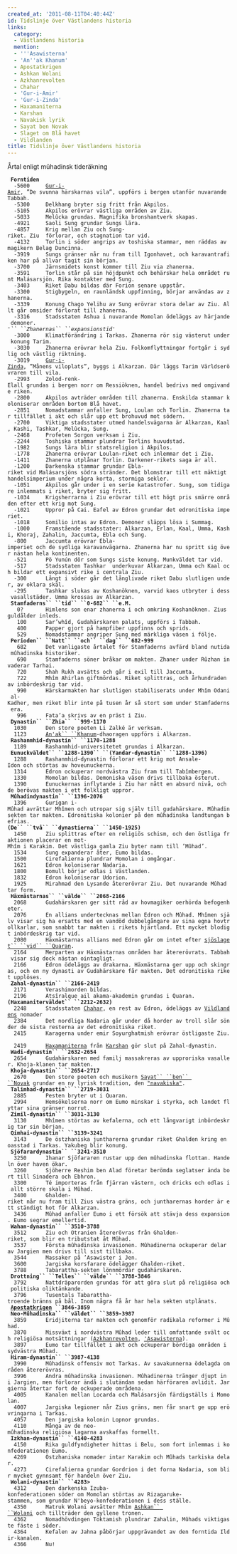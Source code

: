 ```yaml
---
created_at: '2011-08-11T04:40:44Z'
id: Tidslinje över Västlandens historia
links:
  category:
  - Västlandens historia
  mention:
  - '''Asawisterna'
  - 'An''ak Khanum'
  - Apostatkrigen
  - Ashkan Wolani
  - Azkhanrevolten
  - Chahar
  - 'Gur-i-Amir'
  - 'Gur-i-Zinda'
  - Haxamaniterna
  - Karshan
  - Navakisk lyrik
  - Sayat ben Novak
  - Slaget om Blå havet
  - Vildlanden
title: Tidslinje över Västlandens historia
---
```


Årtal enligt mûhadinsk tideräkning

` `**`Forntiden`**\
`  -5600     `[`Gur-i-Amir`]`, ”De svunna härskarnas vila”, uppförs i bergen utanför nuvarande Tabbah.`\
`  -5300     Delkhang bryter sig fritt från Akpilos.`\
`  -5105     Akpilos erövrar västliga områden av Ziu.`\
`  -5033     Melûcka grundas. Magnifika bronshantverk skapas.`\
`  -4921     Saoli Sung grundar Sungs lära.`\
`  -4857     Krig mellan Ziu och Sung-riket. Ziu  förlorar, och stagnation tar vid.`\
`  -4132     Torlin i söder angrips av toshiska stammar, men räddas av magikern Belag Duncinna.`\
`  -3919     Sungs gränser når nu fram till Igonhavet, och karavantrafiken har på allvar tagit sin början. `\
`  -3700     Järnsmidets konst kommer till Ziu via zhanerna.`\
`  -3591     Torlin står på sin höjdpunkt och behärskar hela området runt Malásarsjön. Rika kontakter med Sung.`\
`  -3403     Riket Dabu bildas där Forion senare uppstår.`\
`  -3300     Stigbygeln, en raunländsk uppfinning, börjar användas av zhanerna.`\
`  -3339     Konung Chago Yelihu av Sung erövrar stora delar av Ziu. Allt går omsider förlorat till zhanerna.`\
`  -3316     Stadsstaten Ashua i nuvarande Momolan ödeläggs av härjande demoner.`\
*`'`` ``Zhanernas`` ``expansionstid`*`'`\
`  -3000     Klimatförändring i Tarkas. Zhanerna rör sig västerut under konung Tarim.`\
`  -3030     Zhanerna erövrar hela Ziu. Folkomflyttningar fortgår i sydlig och västlig riktning.`\
`  -3019     `[`Gur-i-Zinda`]`, ”Månens viloplats”, byggs i Alkarzan. Där läggs Tarim Världserövraren till vila.`\
`  -2993     Zolod-renk-Elall grundas i bergen norr om Ressiöknen, handel bedrivs med omgivande riken.`\
`  -2800     Akpilos avträder områden till zhanerna. Enskilda stammar koloniserar områden bortom Blå havet.`\
`  -2851     Nomadstammar anfaller Sung, Loulan och Torlin. Zhanerna tar tillfället i akt och slår upp ett brohuvud mot södern.          `\
`  -2700     Viktiga stadsstater utmed handelsvägarna är Alkarzan, Kaal, Kashi, Tashkar, Melûcka, Sung.`\
`  -2468     Profeten Sorgon verksam i Ziu. `\
`  -2244     Toshiska stammar plundrar Torlins huvudstad.`\
`  -1982     Sungs lära blir statsreligion i Akpilos.`\
`  -1778     Zhanerna erövrar Loulan-riket och inlemmar det i Ziu.`\
`  -1411     Zhanerna utplånar Torlin. Darkener-rikets saga är all.`\
`  -1200     Darkenska stammar grundar Ebla-riket vid Malásarsjöns södra stränder. Det blomstrar till ett mäktigt handelsimperium under några korta, stormiga sekler.`\
`  -1051     Akpilos går under i en serie katastrofer. Sung, som tidigare inlemmats i riket, bryter sig fritt.`\
`  -1034     Krigsherrarna i Ziu erövrar till ett högt pris smärre områden efter ett krig mot Sung.`\
`  -1021     Uppror på Cai. Eafel av Edron grundar det edronitiska imperiet.`\
`  -1018     Somilio intas av Edron. Demoner släpps lösa i Summag.`\
`  -1000     Framstående stadsstater: Alkarzan, Erlan, Kaal, Umma, Kashi, Khoraj, Zahalin, Jaccumta, Ebla och Sung.`\
`  -800      Jaccumta erövrar Ebla-imperiet och de sydliga karavanvägarna. Zhanerna har nu spritt sig över nästan hela kontinenten.`\
`  -521      Pö Yunún dör som Sungs siste konung. Munkväldet tar vid.`\
`  -517      Stadsstaten Tashkar  underkuvar Alkarzan, Umma och Kaal och bildar ett expansivt rike i centrala Ziu.`\
`  -300      Långt i söder går det långlivade riket Dabu slutligen under, av oklara skäl.`\
`  -295      Tashkar slukas av Koshanöknen, varvid kaos utbryter i dess vasallstäder. Umma krossas av Alkarzan. `\
` `**`Stamfaderns`` ``tid`` ``0-682`` ``e.M.`**\
`   0?       Himlens son enar zhanerna i och omkring Koshanöknen. Zius guldålder inleds.`\
`   100      Sar’whîd, Gudahärskaren palats, uppförs i Tabbah.`\
`   400      Papper gjort på hampfiber uppfinns och sprids.`\
`   529      Nomadstammar angriper Sung med märkliga väsen i följe.`\
` `**`Perioden`` ``Natt`` ``och`` ``dag`` ``682-999`**\
`   682      Det vanligaste årtalet för Stamfaderns avfärd bland nutida mûhadinska historiker.`\
`   690      Stamfaderns söner bråkar om makten. Zhaner under Rûzhan invaderar Tarhai.`\
`   720      Shah Rukh avsätts och går i exil till Jaccumta.`\
`   722      Mhîm Ahirlan giftmördas. Riket splittras, och århundraden av inbördeskrig tar vid.`\
`   990      Härskarmakten har slutligen stabiliserats under Mhîm Odani al-Kadher, men riket blir inte på tusen år så stort som under Stamfaderns era. `\
`   996      Fata’a skrivs av en präst i Ziu. `\
` `**`Dynastin`` ``Zhia`` ``999-1170`**\
`  1030      Den store poeten Li Zalké är verksam.`\
`  1123      `[`An'ak`` ``Khanum`]`-dhaoragen uppförs i Alkarzan.`\
` `**`Rashanmhid-dynastin`` ``1170-1288`**\
`  1189      Rashanmhid-universitetet grundas i Alkarzan.`\
` `**`Eunuckväldet`` ``1288-1390`` ``(Yandar-dynastin`` ``1288-1396)`**\
`  1288      Rashanmhid-dynastin förlorar ett krig mot Ansale-Idon och störtas av hoveunuckerna.`\
`  1314      Edron ockuperar nordvästra Ziu fram till Tabîmbergen.`\
`  1330      Momolan bildas. Demoniska väsen drivs tillbaka österut. `\
`  1390      Eunuckernas inflytande i Ziu har nått en absurd nivå, och de berövas makten i ett folkligt uppror.  `\
` `**`Mûhadindynastin`` ``1396-2076`**\
`  1396      Gurigan i-Mûhad avrättar Mhîmen och utropar sig själv till gudahärskare. Mûhadinsekten tar makten. Edronitiska kolonier på den mûhadinska landtungan befrias.      `\
**`(De`` ``två`` ``dynastierna`` ``1450-1925)`**\
`  1450      Ziu splittras efter en religiös schism, och den östliga fraktionen placerar en mot-Mhîm i Karakim. Det västliga gamla Ziu byter namn till ’Mûhad’.`\
`  1534      Sung expanderar åter, Eumo bildas.`\
`  1500      Cirefalierna plundrar Momolan i omgångar.`\
`  1621      Edron koloniserar Nadaria.`\
`  1800      Bomull börjar odlas i Västlanden.`\
`  1832      Edron koloniserar Udorion.`\
`  1925      Mirahmad den Lysande återerövrar Ziu. Det nuvarande Mûhad tar form. `\
` `**`Häxmästarnas`` ``välde`` ``2068-2166`**\
`  2068      Gudahärskaren ger sitt råd av hovmagiker oerhörda befogenheter.`\
`  2076      En allians undertecknas mellan Edron och Mûhad. Mhîmen själv visar sig ha ersatts med en vandöd dubbelgångare av sina egna hovtrollkarlar, som snabbt tar makten i rikets hjärtland. Ett mycket blodigt inbördeskrig tar vid.`\
`  2080      Häxmästarnas allians med Edron går om intet efter `[`sjöslaget`` ``vid`` ``Quaran`]`.`\
`  2164      Merparten av Häxmästarnas områden har återerövrats. Tabbah visar sig dock nästan ointagligt.`\
`  2166      Edron ödeläggs av drakarna. Häxmästarna ger upp och skingras, och en ny dynasti av Gudahärskare får makten. Det edronitiska riket upplöses. `\
` `**`Zahal-dynastin`` ``2166-2419`**\
`  2171      Verashimorden bildas.`\
`  2196      Atsîralque ail akama-akademin grundas i Quaran.`\
**`(Haxamaniterväldet`` ``2212-2632)`**\
`  2248      Stadsstaten `[`Chahar`]`, en rest av Edron, ödeläggs av `[`Vildlandens`]` nomader`\
`  2384      Det nordliga Nadaria går under då horder av troll slår sönder de sista resterna av det edronitiska riket.`\
`  2415      Karagerna under emir Soyurghatmish erövrar östligaste Ziu. `\
`  2419      `[`Haxamaniterna`]` från `[`Karshan`]` gör slut på Zahal-dynastin. `\
` `**`Wadi-dynastin`` ``2632-2654`**\
`  2654      Gudahärskaren med familj massakreras av upproriska vasaller. Khoja-klanen tar makten.`\
` `**`Khoja-dynastin`` ``2654-2717`**\
`  2670      Den store poeten och musikern `[`Sayat`` ``ben`` ``Novak`]` grundar en ny lyrisk tradition, den `[`"navakiska"`]`. `\
` `**`Talimhad-dynastin`` ``2719-3031`**\
`  2885      Pesten bryter ut i Quaran.`\
`  2994      Hemsökelserna norr om Eumo minskar i styrka, och landet flyttar sina gränser norrut.`\
` `**`Zimil-dynastin`` ``3031-3130`**\
`  3130      Mhîmen störtas av kefalerna, och ett långvarigt inbördeskrig tar sin början. `\
` `**`Qimhai-dynastin`` ``3139-3241`**\
`  3143      De östzhaniska juntharerna grundar riket Ghalden kring en oasstad i Tarkas. Yakubeg blir konung.`\
` `**`Sjöfarardynastin`` ``3241-3510`**\
`  3250      Ihanar Sjöfararen rustar upp den mûhadinska flottan. Handeln över haven ökar.`\
`  3260      Sjöherre Reshim ben Alad företar berömda seglatser ända bort till Sinadera och Ebhron.`\
`  3300      Té importeras från fjärran västern, och dricks och odlas i allt större skala i Mûhad.`\
`  3400      Ghalden-riket når nu fram till Zius västra gräns, och juntharernas horder är ett ständigt hot för Alkarzan. `\
`  3436      Mûhad anfaller Eumo i ett försök att stävja dess expansion. Eumo segrar emellertid.`\
` `**`Wahan-dynastin`` ``3510-3788`**\
`  3512      Ziu och Otranien återerövras från Ghalden-riket, som blir en tributstat åt Mûhad. `\
`  3537      Första mûhadinska invasionen. Mûhadinerna ockuperar delar av Jargien men drivs till sist tillbaka.`\
`  3544      Massaker på ’Asawister i Jen.`\
`  3600      Jargiska korsfarare ödelägger Ghalden-riket.`\
`  3788      Tabarattha-sekten lönnmördar gudahärskaren. `\
` `**`Drottning`` ``Telles`` ``välde`` ``3788-3846`**\
`  3792      Nattdräparorden grundas för att göra slut på religiösa och politiska oliktänkande.`\
`  3796      Tusentals Tabarattha-troende bränns på bål. Inom några få år har hela sekten utplånats.`\
` `**[`Apostatkrigen`]` ``3846-3859`**\
` `**`Neo-Mûhadinska`` ``väldet`` ``3859-3987`**\
`  3859      Eridjiterna tar makten och genomför radikala reformer i Mûhad. `\
`  3870      Missväxt i nordvästra Mûhad leder till omfattande svält och religiösa motsättningar (`[`Azkhanrevolten`]`, `[`'Asawisterna`]`).  `\
`  3897      Eumo tar tillfället i akt och ockuperar bördiga områden i sydvästra Mûhad.`\
` `**`Hiram-dynastin`` ``3987-4138`**\
`  3990      Mûhadinsk offensiv mot Tarkas. Av savakunnerna ödelagda områden återerövras.`\
`  3996      Andra mûhadinska invasionen. Mûhadinerna tränger djupt in i Jargien, men förlorar ändå i slutändan sedan härföraren avlidit. Jargierna återtar fort de ockuperade områdena.`\
`  4005      Kanalen mellan Locarda och Malásarsjön färdigställs i Momolan.`\
`  4007      Jargiska legioner når Zius gräns, men får snart ge upp erövringarna i Tarkas.`\
`  4057      Den jargiska kolonin Lopnor grundas. `\
`  4110      Många av de neo-mûhadinska religiösa lagarna avskaffas formellt.  `\
` `**`Izkhan-dynastin`` ``4140-4283`**`   `\
`  4150      Rika guldfyndigheter hittas i Belu, som fort inlemmas i konfederationen Eumo.`\
`  4269      Östzhaniska nomader intar Karakim och Mûhads tarkiska delar.`\
`  4273      Cirefalierna grundar Gordrion i det forna Nadaria, som blir mycket gynnsamt för handeln över Ziu.`\
` `**`Wolani-dynastin`` ``4283>`**\
`  4312      Den darkenska Izuba-konfederationen söder om Momolan störtas av Rizagaruke-stammen, som grundar N'beyo-konfederationen i dess ställe.`\
`  4350      Matruk Wolani avsätter Mhîm `[`Ashkan`` ``Wolani`]` och tillträder den gyllene tronen. `\
`  4362      Nomadhövdingen Toktamish plundrar Zahalin, Mûhads viktigaste fäste i söder. `\
`  4364      Kefalen av Jahna påbörjar uppgrävandet av den forntida Ildir-kanalen.`\
`  4366      Nu!`

  [`Gur-i-Amir`]: Gur-i-Amir
  [`Gur-i-Zinda`]: Gur-i-Zinda
  [`An'ak`` ``Khanum`]: Anak_Khanum
  [`sjöslaget`` ``vid`` ``Quaran`]: Slaget_om_Blå_havet
  [`Chahar`]: Chahar
  [`Vildlandens`]: Vildlanden
  [`Haxamaniterna`]: Haxamaniterna
  [`Karshan`]: Karshan
  [`Sayat`` ``ben`` ``Novak`]: Sayat_ben_Novak
  [`"navakiska"`]: Navakisk_lyrik
  [`Apostatkrigen`]: Apostatkrigen
  [`Azkhanrevolten`]: Azkhanrevolten
  [`'Asawisterna`]: Asawisterna
  [`Ashkan`` ``Wolani`]: Ashkan_Wolani